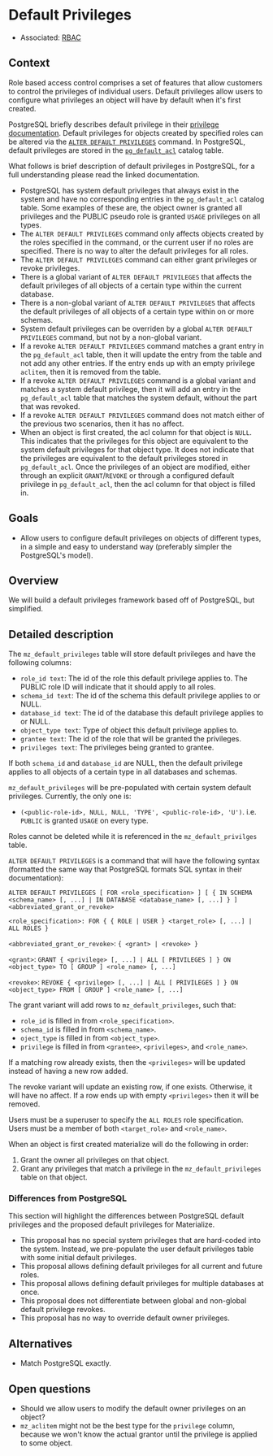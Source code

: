 # Default Privileges

- Associated: [RBAC](20230216_role_based_access_control.md)

## Context

Role based access control comprises a set of features that allow customers to control the
privileges of individual users. Default privileges allow users to configure what privileges an
object will have by default when it's first created.

PostgreSQL briefly describes default privilege in
their [privilege documentation](https://www.postgresql.org/docs/15/ddl-priv.html). Default
privileges for objects created by specified roles can be altered via
the [`ALTER DEFAULT PRIVILEGES`](https://www.postgresql.org/docs/15/sql-alterdefaultprivileges.html)
command. In PostgreSQL, default privileges are stored in
the [`pg_default_acl`](https://www.postgresql.org/docs/15/catalog-pg-default-acl.html) catalog
table.

What follows is brief description of default privileges in PostgreSQL, for a full understanding
please read the linked documentation.

- PostgreSQL has system default privileges that always exist in the system and have no corresponding
  entries in the `pg_default_acl` catalog table. Some examples of these are, the object owner is
  granted all privileges and the PUBLIC pseudo role is granted `USAGE` privileges on all types.
- The `ALTER DEFAULT PRIVILEGES` command only affects objects created by the roles specified in the
  command, or the current user if no roles are specified. There is no way to alter the default
  privileges for all roles.
- The `ALTER DEFAULT PRIVILEGES` command can either grant privileges or revoke privileges.
- There is a global variant of `ALTER DEFAULT PRIVILEGES` that affects the default privileges of all
  objects of a certain type within the current database.
- There is a non-global variant of `ALTER DEFAULT PRIVILEGES` that affects the default privileges of
  all objects of a certain type within on or more schemas.
- System default privileges can be overriden by a global `ALTER DEFAULT PRIVILEGES` command, but not
  by a non-global variant.
- If a revoke `ALTER DEFAULT PRIVILEGES` command matches a grant entry in the `pg_default_acl`
  table, then it will update the entry from the table and not add any other entries. If the entry
  ends up with an empty privilege `aclitem`, then it is removed from the table.
- If a revoke `ALTER DEFAULT PRIVILEGES` command is a global variant and matches a system default
  privilege, then it will add an entry in the `pg_default_acl` table that matches the system
  default, without the part that was revoked.
- If a revoke `ALTER DEFAULT PRIVILEGES` command does not match either of the previous two
  scenarios, then it has no affect.
- When an object is first created, the acl column for that object is `NULL`. This indicates that the
  privileges for this object are equivalent to the system default privileges for that object type.
  It does not indicate that the privileges are equivalent to the default privileges stored
  in `pg_default_acl`. Once the privileges of an object are modified, either through an
  explicit `GRANT`/`REVOKE` or through a configured default privilege in `pg_default_acl`, then the
  acl column for that object is filled in.

## Goals

- Allow users to configure default privileges on objects of different types, in a simple and easy to
  understand way (preferably simpler the PostgreSQL's model).

## Overview

We will build a default privileges framework based off of PostgreSQL, but simplified.

## Detailed description

The `mz_default_privileges` table will store default privileges and have the following columns:

- `role_id text`: The id of the role this default privilege applies to. The PUBLIC role ID will
  indicate that it should apply to all roles.
- `schema_id text`: The id of the schema this default privilege applies to or NULL.
- `database_id text`: The id of the database this default privilege applies to or NULL.
- `object_type text`: Type of object this default privilege applies to.
- `grantee text`: The id of the role that will be granted the privileges.
- `privileges text`: The privileges being granted to grantee.

If both `schema_id` and `database_id` are NULL, then the default privilege applies to all objects of
a certain type in all databases and schemas.

`mz_default_privileges` will be pre-populated with certain system default privileges. Currently, the
only one is:

- `(<public-role-id>, NULL, NULL, 'TYPE', <public-role-id>, 'U')`.
  i.e. `PUBLIC` is granted `USAGE` on every type.

Roles cannot be deleted while it is referenced in the `mz_default_privilges` table.

`ALTER DEFAULT PRIVILEGES` is a command that will have the following syntax (formatted the same way
that PostgreSQL formats SQL syntax in their documentation):

`ALTER DEFAULT PRIVILEGES [ FOR <role_specification> ] [ { IN SCHEMA <schema_name> [, ...] | IN DATABASE <database_name> [, ...] } ] <abbreviated_grant_or_revoke>`

`<role_specification>: FOR { { ROLE | USER } <target_role> [, ...] | ALL ROLES }`

`<abbreviated_grant_or_revoke>`: `{ <grant> | <revoke> }`

`<grant>`: `GRANT { <privilege> [, ...] | ALL [ PRIVILEGES ] } ON <object_type> TO [ GROUP ] <role_name> [, ...]`

`<revoke>`: `REVOKE { <privilege> [, ...] | ALL [ PRIVILEGES ] } ON <object_type> FROM [ GROUP ] <role_name> [, ...]`

The grant variant will add rows to `mz_default_privileges`, such that:

- `role_id` is filled in from `<role_specification>`.
- `schema_id` is filled in from `<schema_name>`.
- `oject_type` is filled in from `<object_type>`.
- `privilege` is filled in from `<grantee>`, `<privileges>`, and `<role_name>`.

If a matching row already exists, then the `<privileges>` will be updated instead of having a new
row added.

The revoke variant will update an existing row, if one exists. Otherwise, it will have no affect. If
a row ends up with empty `<privileges>` then it will be removed.

Users must be a superuser to specify the `ALL ROLES` role specification. Users must be a member of
both `<target_role>` and `<role_name>`.

When an object is first created materialize will do the following in order:

1. Grant the owner all privileges on that object.
2. Grant any privileges that match a privilege in the `mz_default_privileges` table on that object.

### Differences from PostgreSQL

This section will highlight the differences between PostgreSQL default privileges and the proposed
default privileges for Materialize.

- This proposal has no special system privileges that are hard-coded into the system. Instead, we
  pre-populate the user default privileges table with some initial default privileges.
- This proposal allows defining default privileges for all current and future roles.
- This proposal allows defining default privileges for multiple databases at once.
- This proposal does not differentiate between global and non-global default privilege revokes.
- This proposal has no way to override default owner privileges.

## Alternatives

- Match PostgreSQL exactly.

## Open questions

- Should we allow users to modify the default owner privileges on an object?
- `mz_aclitem` might not be the best type for the `privilege` column, because we won't know the
  actual grantor until the privilege is applied to some object.
